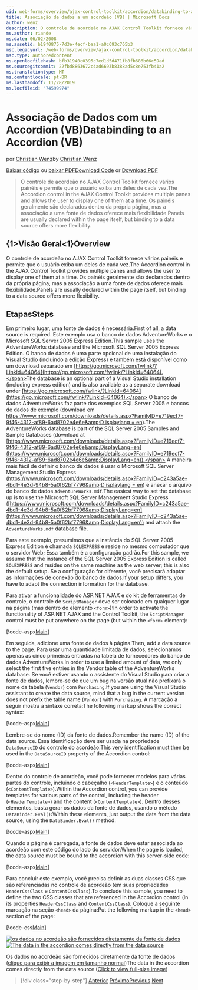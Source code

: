 ```yaml
---
uid: web-forms/overview/ajax-control-toolkit/accordion/databinding-to-an-accordion-vb
title: Associação de dados a um acordeão (VB) | Microsoft Docs
author: wenz
description: O controle de acordeão no AJAX Control Toolkit fornece vários painéis e permite que o usuário exiba um deles de cada vez. Os painéis geralmente são declarados com w...
ms.author: riande
ms.date: 06/02/2008
ms.assetid: b19f0875-7d3e-4ecf-baa1-a0c693c765b3
msc.legacyurl: /web-forms/overview/ajax-control-toolkit/accordion/databinding-to-an-accordion-vb
msc.type: authoredcontent
ms.openlocfilehash: bfb31940c0395c7ed1d5d471fb8fb686b66c59ad
ms.sourcegitcommit: 22fbd8863672c4ad6693b8388ad5c8e753fb41a2
ms.translationtype: MT
ms.contentlocale: pt-BR
ms.lasthandoff: 11/28/2019
ms.locfileid: "74599974"
---
```

# <a name="databinding-to-an-accordion-vb"></a><span data-ttu-id="b71e5-104">Associação de Dados com um Accordion (VB)</span><span class="sxs-lookup"><span data-stu-id="b71e5-104">Databinding to an Accordion (VB)</span></span>

<span data-ttu-id="b71e5-105">por [Christian Wenz](https://github.com/wenz)</span><span class="sxs-lookup"><span data-stu-id="b71e5-105">by [Christian Wenz](https://github.com/wenz)</span></span>

<span data-ttu-id="b71e5-106">[Baixar código](https://download.microsoft.com/download/5/6/d/56d50cef-2011-4c8f-9891-7edc6dc57df9/Accordion1.vb.zip) ou [baixar PDF](https://download.microsoft.com/download/6/7/1/6718d452-ff89-4d3f-a90e-c74ec2d636a3/accordion1VB.pdf)</span><span class="sxs-lookup"><span data-stu-id="b71e5-106">[Download Code](https://download.microsoft.com/download/5/6/d/56d50cef-2011-4c8f-9891-7edc6dc57df9/Accordion1.vb.zip) or [Download PDF](https://download.microsoft.com/download/6/7/1/6718d452-ff89-4d3f-a90e-c74ec2d636a3/accordion1VB.pdf)</span></span>

> <span data-ttu-id="b71e5-107">O controle de acordeão no AJAX Control Toolkit fornece vários painéis e permite que o usuário exiba um deles de cada vez.</span><span class="sxs-lookup"><span data-stu-id="b71e5-107">The Accordion control in the AJAX Control Toolkit provides multiple panes and allows the user to display one of them at a time.</span></span> <span data-ttu-id="b71e5-108">Os painéis geralmente são declarados dentro da própria página, mas a associação a uma fonte de dados oferece mais flexibilidade.</span><span class="sxs-lookup"><span data-stu-id="b71e5-108">Panels are usually declared within the page itself, but binding to a data source offers more flexibility.</span></span>

## <a name="overview"></a><span data-ttu-id="b71e5-109">{1&gt;Visão Geral&lt;1}</span><span class="sxs-lookup"><span data-stu-id="b71e5-109">Overview</span></span>

<span data-ttu-id="b71e5-110">O controle de acordeão no AJAX Control Toolkit fornece vários painéis e permite que o usuário exiba um deles de cada vez.</span><span class="sxs-lookup"><span data-stu-id="b71e5-110">The Accordion control in the AJAX Control Toolkit provides multiple panes and allows the user to display one of them at a time.</span></span> <span data-ttu-id="b71e5-111">Os painéis geralmente são declarados dentro da própria página, mas a associação a uma fonte de dados oferece mais flexibilidade.</span><span class="sxs-lookup"><span data-stu-id="b71e5-111">Panels are usually declared within the page itself, but binding to a data source offers more flexibility.</span></span>

## <a name="steps"></a><span data-ttu-id="b71e5-112">Etapas</span><span class="sxs-lookup"><span data-stu-id="b71e5-112">Steps</span></span>

<span data-ttu-id="b71e5-113">Em primeiro lugar, uma fonte de dados é necessária.</span><span class="sxs-lookup"><span data-stu-id="b71e5-113">First of all, a data source is required.</span></span> <span data-ttu-id="b71e5-114">Este exemplo usa o banco de dados AdventureWorks e o Microsoft SQL Server 2005 Express Edition.</span><span class="sxs-lookup"><span data-stu-id="b71e5-114">This sample uses the AdventureWorks database and the Microsoft SQL Server 2005 Express Edition.</span></span> <span data-ttu-id="b71e5-115">O banco de dados é uma parte opcional de uma instalação do Visual Studio (incluindo a edição Express) e também está disponível como um download separado em [https://go.microsoft.com/fwlink/?LinkId=64064](https://go.microsoft.com/fwlink/?LinkId=64064).</span><span class="sxs-lookup"><span data-stu-id="b71e5-115">The database is an optional part of a Visual Studio installation (including express edition) and is also available as a separate download under [https://go.microsoft.com/fwlink/?LinkId=64064](https://go.microsoft.com/fwlink/?LinkId=64064).</span></span> <span data-ttu-id="b71e5-116">O banco de dados AdventureWorks faz parte dos exemplos SQL Server 2005 e bancos de dados de exemplo (download em [https://www.microsoft.com/downloads/details.aspx?FamilyID=e719ecf7-9f46-4312-af89-6ad8702e4e6e&amp;D isplaylang = en](https://www.microsoft.com/downloads/details.aspx?FamilyID=e719ecf7-9f46-4312-af89-6ad8702e4e6e&amp;DisplayLang=en)).</span><span class="sxs-lookup"><span data-stu-id="b71e5-116">The AdventureWorks database is part of the SQL Server 2005 Samples and Sample Databases (download at [https://www.microsoft.com/downloads/details.aspx?FamilyID=e719ecf7-9f46-4312-af89-6ad8702e4e6e&amp;DisplayLang=en](https://www.microsoft.com/downloads/details.aspx?FamilyID=e719ecf7-9f46-4312-af89-6ad8702e4e6e&amp;DisplayLang=en)).</span></span> <span data-ttu-id="b71e5-117">A maneira mais fácil de definir o banco de dados é usar o Microsoft SQL Server Management Studio Express ([https://www.microsoft.com/downloads/details.aspx?FamilyID=c243a5ae-4bd1-4e3d-94b8-5a0f62bf7796&amp;D isplaylang = en](https://www.microsoft.com/downloads/details.aspx?FamilyID=c243a5ae-4bd1-4e3d-94b8-5a0f62bf7796&amp;DisplayLang=en)) e anexar o arquivo de banco de dados `AdventureWorks.mdf`.</span><span class="sxs-lookup"><span data-stu-id="b71e5-117">The easiest way to set the database up is to use the Microsoft SQL Server Management Studio Express ([https://www.microsoft.com/downloads/details.aspx?FamilyID=c243a5ae-4bd1-4e3d-94b8-5a0f62bf7796&amp;DisplayLang=en](https://www.microsoft.com/downloads/details.aspx?FamilyID=c243a5ae-4bd1-4e3d-94b8-5a0f62bf7796&amp;DisplayLang=en)) and attach the `AdventureWorks.mdf` database file.</span></span>

<span data-ttu-id="b71e5-118">Para este exemplo, presumimos que a instância do SQL Server 2005 Express Edition é chamada `SQLEXPRESS` e reside no mesmo computador que o servidor Web; Essa também é a configuração padrão.</span><span class="sxs-lookup"><span data-stu-id="b71e5-118">For this sample, we assume that the instance of the SQL Server 2005 Express Edition is called `SQLEXPRESS` and resides on the same machine as the web server; this is also the default setup.</span></span> <span data-ttu-id="b71e5-119">Se a configuração for diferente, você precisará adaptar as informações de conexão do banco de dados.</span><span class="sxs-lookup"><span data-stu-id="b71e5-119">If your setup differs, you have to adapt the connection information for the database.</span></span>

<span data-ttu-id="b71e5-120">Para ativar a funcionalidade do ASP.NET AJAX e do kit de ferramentas de controle, o controle de `ScriptManager` deve ser colocado em qualquer lugar na página (mas dentro do elemento `<form>`):</span><span class="sxs-lookup"><span data-stu-id="b71e5-120">In order to activate the functionality of ASP.NET AJAX and the Control Toolkit, the `ScriptManager` control must be put anywhere on the page (but within the `<form>` element):</span></span>

[!code-aspx[Main](databinding-to-an-accordion-vb/samples/sample1.aspx)]

<span data-ttu-id="b71e5-121">Em seguida, adicione uma fonte de dados à página.</span><span class="sxs-lookup"><span data-stu-id="b71e5-121">Then, add a data source to the page.</span></span> <span data-ttu-id="b71e5-122">Para usar uma quantidade limitada de dados, selecionamos apenas as cinco primeiras entradas na tabela de fornecedores do banco de dados AdventureWorks.</span><span class="sxs-lookup"><span data-stu-id="b71e5-122">In order to use a limited amount of data, we only select the first five entries in the Vendor table of the AdventureWorks database.</span></span> <span data-ttu-id="b71e5-123">Se você estiver usando o assistente do Visual Studio para criar a fonte de dados, lembre-se de que um bug na versão atual não prefixará o nome da tabela (`Vendor`) com `Purchasing`.</span><span class="sxs-lookup"><span data-stu-id="b71e5-123">If you are using the Visual Studio assistant to create the data source, mind that a bug in the current version does not prefix the table name (`Vendor`) with `Purchasing`.</span></span> <span data-ttu-id="b71e5-124">A marcação a seguir mostra a sintaxe correta:</span><span class="sxs-lookup"><span data-stu-id="b71e5-124">The following markup shows the correct syntax:</span></span>

[!code-aspx[Main](databinding-to-an-accordion-vb/samples/sample2.aspx)]

<span data-ttu-id="b71e5-125">Lembre-se do nome (ID) da fonte de dados.</span><span class="sxs-lookup"><span data-stu-id="b71e5-125">Remember the name (ID) of the data source.</span></span> <span data-ttu-id="b71e5-126">Essa identificação deve ser usada na propriedade `DataSourceID` do controle do acordeão:</span><span class="sxs-lookup"><span data-stu-id="b71e5-126">This very identification must then be used in the `DataSourceID` property of the Accordion control:</span></span>

[!code-aspx[Main](databinding-to-an-accordion-vb/samples/sample3.aspx)]

<span data-ttu-id="b71e5-127">Dentro do controle de acordeão, você pode fornecer modelos para várias partes do controle, incluindo o cabeçalho (`<HeaderTemplate>`) e o conteúdo (`<ContentTemplate>`).</span><span class="sxs-lookup"><span data-stu-id="b71e5-127">Within the Accordion control, you can provide templates for various parts of the control, including the header (`<HeaderTemplate>`) and the content (`<ContentTemplate>`).</span></span> <span data-ttu-id="b71e5-128">Dentro desses elementos, basta gerar os dados da fonte de dados, usando o método `DataBinder.Eval()`:</span><span class="sxs-lookup"><span data-stu-id="b71e5-128">Within these elements, just output the data from the data source, using the `DataBinder.Eval()` method:</span></span>

[!code-aspx[Main](databinding-to-an-accordion-vb/samples/sample4.aspx)]

<span data-ttu-id="b71e5-129">Quando a página é carregada, a fonte de dados deve estar associada ao acordeão com este código do lado do servidor:</span><span class="sxs-lookup"><span data-stu-id="b71e5-129">When the page is loaded, the data source must be bound to the accordion with this server-side code:</span></span>

[!code-aspx[Main](databinding-to-an-accordion-vb/samples/sample5.aspx)]

<span data-ttu-id="b71e5-130">Para concluir este exemplo, você precisa definir as duas classes CSS que são referenciadas no controle de acordeão (em suas propriedades `HeaderCssClass` e `ContentCssClass`).</span><span class="sxs-lookup"><span data-stu-id="b71e5-130">To conclude this sample, you need to define the two CSS classes that are referenced in the Accordion control (in its properties `HeaderCssClass` and `ContentCssClass`).</span></span> <span data-ttu-id="b71e5-131">Coloque a seguinte marcação na seção `<head>` da página:</span><span class="sxs-lookup"><span data-stu-id="b71e5-131">Put the following markup in the `<head>` section of the page:</span></span>

[!code-css[Main](databinding-to-an-accordion-vb/samples/sample6.css)]

<span data-ttu-id="b71e5-132">[![os dados no acordeão são fornecidos diretamente da fonte de dados](databinding-to-an-accordion-vb/_static/image2.png)](databinding-to-an-accordion-vb/_static/image1.png)</span><span class="sxs-lookup"><span data-stu-id="b71e5-132">[![The data in the accordion comes directly from the data source](databinding-to-an-accordion-vb/_static/image2.png)](databinding-to-an-accordion-vb/_static/image1.png)</span></span>

<span data-ttu-id="b71e5-133">Os dados no acordeão são fornecidos diretamente da fonte de dados ([clique para exibir a imagem em tamanho normal](databinding-to-an-accordion-vb/_static/image3.png))</span><span class="sxs-lookup"><span data-stu-id="b71e5-133">The data in the accordion comes directly from the data source ([Click to view full-size image](databinding-to-an-accordion-vb/_static/image3.png))</span></span>

> [!div class="step-by-step"]
> <span data-ttu-id="b71e5-134">[Anterior](dynamically-adding-an-accordion-pane-cs.md)
> [Próximo](dynamically-adding-an-accordion-pane-vb.md)</span><span class="sxs-lookup"><span data-stu-id="b71e5-134">[Previous](dynamically-adding-an-accordion-pane-cs.md)
[Next](dynamically-adding-an-accordion-pane-vb.md)</span></span>
